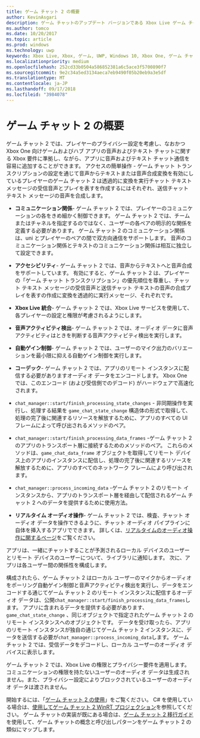 ```yaml
---
title: ゲーム チャット 2 の概要
author: KevinAsgari
description: ゲーム チャットのアップデート バージョンである Xbox Live ゲーム チャット 2 を使用して、音声によるコミュニケーションをゲームに追加する方法について説明します。
ms.author: tomco
ms.date: 10/20/2017
ms.topic: article
ms.prod: windows
ms.technology: uwp
keywords: Xbox Live, Xbox, ゲーム, UWP, Windows 10, Xbox One, ゲーム チャット, ゲーム チャット 2, 音声によるコミュニケーション
ms.localizationpriority: medium
ms.openlocfilehash: 252cd33b0504a586852381a6c5ace3f5700890f7
ms.sourcegitcommit: 9e2c34a5ed3134aeca7eb9490f05b20eb9a3e5df
ms.translationtype: MT
ms.contentlocale: ja-JP
ms.lasthandoff: 09/17/2018
ms.locfileid: "3984078"
---
```

# <a name="game-chat-2-overview"></a>ゲーム チャット 2 の概要

ゲーム チャット 2 では、プレイヤーのプライバシー設定を考慮し、なおかつ Xbox One 向けゲームおよびハブ アプリの音声およびテキスト チャットに関する Xbox 要件に準拠し、ながら、アプリに音声およびテキスト チャット通信を容易に追加することができます。 アクセスの簡単操作 - ゲーム チャット トランスクリプションの設定を通じて音声からテキストまたは音声合成変換を有効にしているプレイヤーのゲーム チャット 2 は透過的に変換を実行チャット テキスト メッセージの受信音声とプレイを表すを作成するにはそれぞれ、送信チャット テキスト メッセージの音声を合成します。

- **コミュニケーション関係**- ゲーム チャット 2 では、プレイヤーのコミュニケーションの各をきめ細かく制御できます。 ゲーム チャット 2 では、チームまたはチャネルを指定するのではなく、ユーザーの各ペアの明示的な関係を定義する必要があります。 ゲーム チャット 2 のコミュニケーション関係は、uni とプレイヤーのペアの間で双方向通信をサポートします。 音声のコミュニケーション関係とテキストのコミュニケーション関係は相互に独立して設定できます。

- **アクセシビリティ**- ゲーム チャット 2 では、音声からテキストへと音声合成をサポートしています。 有効にすると、ゲーム チャット 2 は、プレイヤーの「ゲーム チャット トランスクリプション」の優先順位を尊重し、チャット テキスト メッセージの受信音声と送信チャット テキストの音声の合成プレイを表すの作成に変換を透過的に実行メッセージ、それぞれです。

- **Xbox Live 統合**- ゲーム チャット 2 では、Xbox Live サービスを使用して、各プレイヤーの設定と権限が考慮されるようにします。

- **音声アクティビティ検出**- ゲーム チャット 2 では、オーディオ データに音声アクティビティはときを判断する音声アクティビティ検出を実行します。

- **自動ゲイン制御**- ゲーム チャット 2 では、ユーザーのマイク出力のバリエーションを最小限に抑える自動ゲイン制御を実行します。

- **コーデック**- ゲーム チャット 2 では、アプリのリモート インスタンスに配信する必要がありますオーディオ データをエンコードします。 Xbox One では、このエンコード (および受信側でのデコード) がハードウェアで高速化されます。

- `chat_manager::start/finish_processing_state_changes` - 非同期操作を実行し、処理する結果を `game_chat_state_change` 構造体の形式で取得して、処理の完了後に関連するリソースを解放するために、アプリのすべての UI フレームによって呼び出されるメソッドのペア。

- `chat_manager::start/finish_processing_data_frames` -ゲーム チャット 2 のアプリのトランスポート層に接続するためのメソッドのペア。 これらのメソッドは、`game_chat_data_frame` オブジェクトを取得してリモート デバイス上のアプリのインスタンスに配信し、処理の完了後に関連するリソースを解放するために、アプリのすべてのネットワーク フレームにより呼び出されます。

- `chat_manager::process_incoming_data` -ゲーム チャット 2 のリモート インスタンスから、アプリのトランスポート層を経由して配信されるゲーム チャット 2 へのデータを提供するために使用方法。

- **リアルタイム オーディオ操作**- ゲーム チャット 2 では、検査、チャット オーディオ データを操作できるように、チャット オーディオ パイプラインに自体を挿入するアプリでできます。 詳しくは、[リアルタイムのオーディオ操作に関するページ](real-time-audio-manipulation.md)をご覧ください。

アプリは、一緒にチャットすることが予測されるローカル デバイスのユーザーとリモート デバイスのユーザーについて、ライブラリに通知します。 次に、アプリは各ユーザー間の関係性を構成します。

構成されたら、ゲーム チャット 2 はローカル ユーザーのマイクからオーディオをポーリング自動ゲイン制御と音声アクティビティ検出を実行し、データをエンコードする通じてゲーム チャット 2 のリモート インスタンスに配信するオーディオ データは、公開`chat_manager::start/finish_processing_data_frames`します。 アプリに含まれるデータを提供する必要があります、 `game_chat_state_change` 、同じオブジェクトで指定されたゲーム チャット 2 のリモート インスタンスへのオブジェクトです。 データを受け取ったら、アプリのリモート インスタンスが独自の通じてゲーム チャット 2 インスタンスに、データを送信する必要が`chat_manager::process_incoming_data`します。 ゲーム チャット 2 では、受信データをデコードし、ローカル ユーザーのオーディオ デバイスに表示します。

ゲーム チャット 2 では、Xbox Live の権限とプライバシー要件を適用します。 コミュニケーションの権限を持たないユーザーのオーディオ データは生成されません。また、プライバシー設定によりブロックされているユーザーのオーディオ データは渡されません。

開始するには、「[ゲーム チャット 2 の使用](using-game-chat-2.md)」をご覧ください。 C# を使用している場合は、[使用してゲーム チャット 2 WinRT プロジェクション](using-game-chat-2-winrt.md)を参照してください。 ゲーム チャットの実装が既にある場合は、[ゲーム チャット 2 移行ガイド](game-chat-2-migration.md)を使用して、ゲーム チャットの概念と呼び出しパターンをゲーム チャット 2 の類似にマップします。
